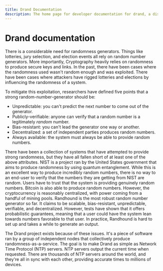 ```yaml
---
title: Drand Documentation
description: The home page for developer documentation for drand, a distributed randomness beacon.
---
```


# Drand documentation

There is a considerable need for randomness generators. Things like lotteries, jury selection, and election events all rely on random number generators. More importantly, Cryptography heavily relies on randomness to produce secure keys and links. In the past, there have been cases where the randomness used wasn't random enough and was exploited. There have been cases where attackers have rigged lotteries and elections by influencing the randomness of a system.

To mitigate this exploitation, researchers have defined five points that a strong random-number-generator should be:

- Unpredictable: you can't predict the next number to come out of the generator.
- Publicly-verifiable: anyone can verify that a random number is a legitimately _random_ number.
- Bias-resistant: you can't lead the generator one way or another.
- Decentralized: a set of independent parties produces random numbers.
- Always available: the system must always be able to provide random numbers.

There have been a collection of systems that have attempted to provide strong randomness, but they have all fallen short of at least one of the above attributes. NIST is a project ran by the United States government that aims to produce randomness by using quantum entanglement. While this is an excellent way to produce incredibly random numbers, there is no way to an end-user to verify that the numbers they are getting from NIST are random. Users have to trust that the system is providing genuinely random numbers. Bitcoin is also able to produce random numbers. However, the cryptocurrency is reasonably centralized, with power coming from a handful of mining pools. Randhound is the most robust random number generator so far. It claims to be scalable, bias-resistant, unpredictable, verifiable, and decentralized. However, tests have shown that it offers probabilistic guarantees, meaning that a user could have the system lean towards numbers favorable to that user. In practice, Randhound is hard to set up and takes a while to generate an output.

The Drand project exists because of these issues. It's a piece of software ran by a group of independent nodes that collectively produce randomness-as-a-service. The goal is to make Drand as simple as Network Time Protocol (NTP) servers. NTP servers output the current time when requested. There are thousands of NTP servers around the world, and they're all in sync with each other, providing accurate times to millions of devices.
